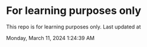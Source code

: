 # For learning purposes only
This repo is for learning purposes only.
Last updated at

Monday, March 11, 2024 1:24:39 AM

